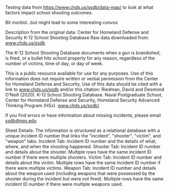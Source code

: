 Testing data from https://www.chds.us/ssdb/data-map/ to look at what factors impact school shooting outcomes.

Bit morbid...but might lead to some interesting convos

Description from the original data:
Center for Homeland Defense and Security
K-12 School Shooting Database
Raw data downloaded from: www.chds.us/ssdb

The K-12 School Shooting Database documents when a gun is brandished, is fired, or a bullet hits school property for any reason, regardless of the number of victims, time of day, or day of week.

This is a public resource available for use for any purposes. Use of this information does not require written or verbal permission from the Center for Homeland Defense and Security. Use of this data should be cited with a link to www.chds.us/ssdb and/or this citation:
Riedman, David and Desmond O’Neill (2020). K-12 School Shooting Database. Naval Postgraduate School, Center for Homeland Defense and Security, Homeland Security Advanced Thinking Program (HSx). www.chds.us/ssdb/

If you find errors or have information about missing incidents, please email ssdb@nps.edu 

Sheet Details:
The information is structured as a relational database with a unique incident ID number that links the "incident", "shooter", "victim", and "weapon" tabs.
Incident Tab: Incident ID number and the details of what, where, and when the shooting happened.
Shooter Tab: Incident ID number and details about the shooter. Multiple rows have the same incident ID number if there were multiple shooters.
Victim Tab: Incident ID number and details about the victim. Multiple rows have the same incident ID number if there were multiple victims.
Weapon Tab: Incident ID number and details about the weapon used (including weapons that were possessed by the shooter during the incident but were not fired). Multiple rows have the same incident ID number if there were multiple weapons used.
